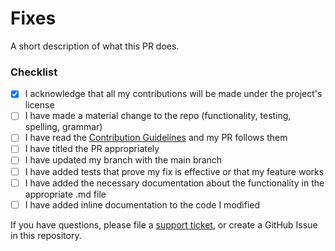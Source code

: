 <!--
We appreciate the effort for this pull request but before that please make sure you read the contribution guidelines, then fill out the blanks below.

Please format the PR title appropriately based on the type of change:
  <type>[!]: <description>
Where <type> is one of: docs, chore, feat, fix, test.
Add a '!' after the type for breaking changes (e.g. feat!: new breaking feature).

**All third-party contributors acknowledge that any contributions they provide will be made under the same open-source license that the open-source project is provided under.**

Please enter each Issue number you are resolving in your PR after one of the following words [Fixes, Closes, Resolves]. This will auto-link these issues and close them when this PR is merged!
e.g.
Fixes #1
Closes #2
-->

# Fixes #

A short description of what this PR does.

### Checklist
- [x] I acknowledge that all my contributions will be made under the project's license
- [ ] I have made a material change to the repo (functionality, testing, spelling, grammar)
- [ ] I have read the [Contribution Guidelines](https://github.com/twilio/twilio-node/blob/main/CONTRIBUTING.md) and my PR follows them
- [ ] I have titled the PR appropriately
- [ ] I have updated my branch with the main branch
- [ ] I have added tests that prove my fix is effective or that my feature works
- [ ] I have added the necessary documentation about the functionality in the appropriate .md file
- [ ] I have added inline documentation to the code I modified

If you have questions, please file a [support ticket](https://twilio.com/help/contact), or create a GitHub Issue in this repository.

